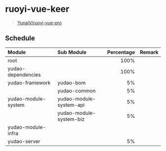 # ruoyi-vue-keer

> [YunaiV/ruoyi-vue-pro](https://github.com/YunaiV/ruoyi-vue-pro/tree/master-jdk21)

## Schedule

| Module              | Sub Module              | Percentage | Remark |
|:--------------------|:------------------------|-----------:|:------:|
| root                |                         |       100% |        |
| yudao-dependencies  |                         |       100% |        |
| yudao-framework     | yudao-bom               |         5% |        |
|                     | yudao-common            |         5% |        |
| yudao-module-system | yudao-module-system-api |         5% |        |
|                     | yudao-module-system-biz |         5% |        |
|yudao-module-infra||| 
| yudao-server        |                         |         5% |        |
